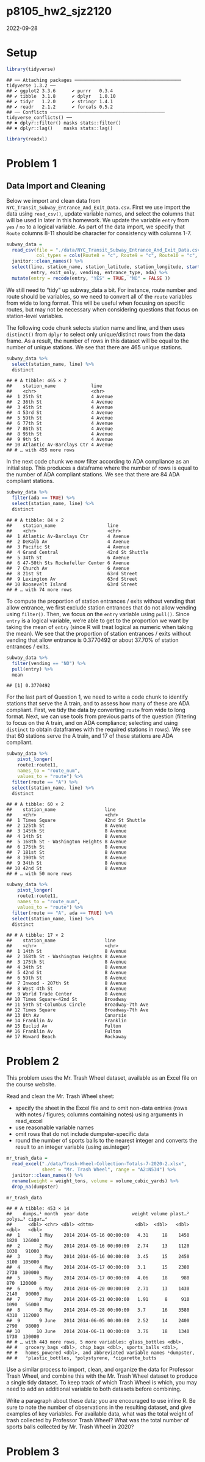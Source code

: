 p8105_hw2_sjz2120
================
2022-09-28

# Setup

``` r
library(tidyverse)
```

    ## ── Attaching packages ─────────────────────────────────────── tidyverse 1.3.2 ──
    ## ✔ ggplot2 3.3.6      ✔ purrr   0.3.4 
    ## ✔ tibble  3.1.8      ✔ dplyr   1.0.10
    ## ✔ tidyr   1.2.0      ✔ stringr 1.4.1 
    ## ✔ readr   2.1.2      ✔ forcats 0.5.2 
    ## ── Conflicts ────────────────────────────────────────── tidyverse_conflicts() ──
    ## ✖ dplyr::filter() masks stats::filter()
    ## ✖ dplyr::lag()    masks stats::lag()

``` r
library(readxl)
```

# Problem 1

## Data Import and Cleaning

Below we import and clean data from
`NYC_Transit_Subway_Entrance_And_Exit_Data.csv`. First we use import the
data using `read_csv()`, update variable names, and select the columns
that will be used in later in this homework. We update the variable
`entry` from `yes` / `no` to a logical variable. As part of the data
import, we specify that `Route` columns 8-11 should be character for
consistency with columns 1-7.

``` r
subway_data =
  read_csv(file = "./data/NYC_Transit_Subway_Entrance_And_Exit_Data.csv",
           col_types = cols(Route8 = "c", Route9 = "c", Route10 = "c", Route11 = "c")) %>% 
  janitor::clean_names() %>% 
  select(line, station_name, station_latitude, station_longitude, starts_with("route"),
         entry, exit_only, vending, entrance_type, ada) %>% 
  mutate(entry = recode(entry, "YES" = TRUE, "NO" = FALSE ))
```

We still need to “tidy” up subway_data a bit. For instance, route number
and route should be variables, so we need to convert all of the `route`
variables from wide to long format. This will be useful when focusing on
specific routes, but may not be necessary when considering questions
that focus on station-level variables.

The following code chunk selects station name and line, and then uses
`distinct()` from `dplyr` to select only unique/distinct rows from the
data frame. As a result, the number of rows in this dataset will be
equal to the number of unique stations. We see that there are 465 unique
stations.

``` r
subway_data %>%
  select(station_name, line) %>%
  distinct
```

    ## # A tibble: 465 × 2
    ##    station_name             line    
    ##    <chr>                    <chr>   
    ##  1 25th St                  4 Avenue
    ##  2 36th St                  4 Avenue
    ##  3 45th St                  4 Avenue
    ##  4 53rd St                  4 Avenue
    ##  5 59th St                  4 Avenue
    ##  6 77th St                  4 Avenue
    ##  7 86th St                  4 Avenue
    ##  8 95th St                  4 Avenue
    ##  9 9th St                   4 Avenue
    ## 10 Atlantic Av-Barclays Ctr 4 Avenue
    ## # … with 455 more rows

In the next code chunk we now filter according to ADA compliance as an
initial step. This produces a dataframe where the number of rows is
equal to the number of ADA compliant stations. We see that there are 84
ADA compliant stations.

``` r
subway_data %>% 
  filter(ada == TRUE) %>% 
  select(station_name, line) %>% 
  distinct
```

    ## # A tibble: 84 × 2
    ##    station_name                   line           
    ##    <chr>                          <chr>          
    ##  1 Atlantic Av-Barclays Ctr       4 Avenue       
    ##  2 DeKalb Av                      4 Avenue       
    ##  3 Pacific St                     4 Avenue       
    ##  4 Grand Central                  42nd St Shuttle
    ##  5 34th St                        6 Avenue       
    ##  6 47-50th Sts Rockefeller Center 6 Avenue       
    ##  7 Church Av                      6 Avenue       
    ##  8 21st St                        63rd Street    
    ##  9 Lexington Av                   63rd Street    
    ## 10 Roosevelt Island               63rd Street    
    ## # … with 74 more rows

To compute the proportion of station entrances / exits without vending
that allow entrance, we first exclude station entrances that do not
allow vending using `filter()`. Then, we focus on the `entry` variable
using `pull()`. Since `entry` is a logical variable, we’re able to get
to the proportion we want by taking the mean of `entry` (since R will
treat logical as numeric when taking the mean). We see that the
proportion of station entrances / exits without vending that allow
entrance is 0.3770492 or about 37.70% of station entrances / exits.

``` r
subway_data %>%
  filter(vending == "NO") %>% 
  pull(entry) %>% 
  mean
```

    ## [1] 0.3770492

For the last part of Question 1, we need to write a code chunk to
identify stations that serve the A train, and to assess how many of
these are ADA compliant. First, we tidy the data by converting `route`
from wide to long format. Next, we can use tools from previous parts of
the question (filtering to focus on the A train, and on ADA compliance;
selecting and using `distinct` to obtain dataframes with the required
stations in rows). We see that 60 stations serve the A train, and 17 of
these stations are ADA compliant.

``` r
subway_data %>%
    pivot_longer(
    route1:route11,
    names_to = "route_num",
    values_to = "route") %>% 
  filter(route == "A") %>% 
  select(station_name, line) %>% 
  distinct
```

    ## # A tibble: 60 × 2
    ##    station_name                  line           
    ##    <chr>                         <chr>          
    ##  1 Times Square                  42nd St Shuttle
    ##  2 125th St                      8 Avenue       
    ##  3 145th St                      8 Avenue       
    ##  4 14th St                       8 Avenue       
    ##  5 168th St - Washington Heights 8 Avenue       
    ##  6 175th St                      8 Avenue       
    ##  7 181st St                      8 Avenue       
    ##  8 190th St                      8 Avenue       
    ##  9 34th St                       8 Avenue       
    ## 10 42nd St                       8 Avenue       
    ## # … with 50 more rows

``` r
subway_data %>%
    pivot_longer(
    route1:route11,
    names_to = "route_num",
    values_to = "route") %>% 
  filter(route == "A", ada == TRUE) %>% 
  select(station_name, line) %>% 
  distinct
```

    ## # A tibble: 17 × 2
    ##    station_name                  line            
    ##    <chr>                         <chr>           
    ##  1 14th St                       8 Avenue        
    ##  2 168th St - Washington Heights 8 Avenue        
    ##  3 175th St                      8 Avenue        
    ##  4 34th St                       8 Avenue        
    ##  5 42nd St                       8 Avenue        
    ##  6 59th St                       8 Avenue        
    ##  7 Inwood - 207th St             8 Avenue        
    ##  8 West 4th St                   8 Avenue        
    ##  9 World Trade Center            8 Avenue        
    ## 10 Times Square-42nd St          Broadway        
    ## 11 59th St-Columbus Circle       Broadway-7th Ave
    ## 12 Times Square                  Broadway-7th Ave
    ## 13 8th Av                        Canarsie        
    ## 14 Franklin Av                   Franklin        
    ## 15 Euclid Av                     Fulton          
    ## 16 Franklin Av                   Fulton          
    ## 17 Howard Beach                  Rockaway

# Problem 2

This problem uses the Mr. Trash Wheel dataset, available as an Excel
file on the course website.

Read and clean the Mr. Trash Wheel sheet:

-   specify the sheet in the Excel file and to omit non-data entries
    (rows with notes / figures; columns containing notes) using
    arguments in read_excel
-   use reasonable variable names
-   omit rows that do not include dumpster-specific data
-   round the number of sports balls to the nearest integer and converts
    the result to an integer variable (using as.integer)

``` r
mr_trash_data =
  read_excel("./data/Trash-Wheel-Collection-Totals-7-2020-2.xlsx",
             sheet = "Mr. Trash Wheel", range = "A2:N534") %>%
  janitor::clean_names() %>%
  rename(weight = weight_tons, volume = volume_cubic_yards) %>%
  drop_na(dumpster)

mr_trash_data
```

    ## # A tibble: 453 × 14
    ##    dumps…¹ month  year date                weight volume plast…² polys…³ cigar…⁴
    ##      <dbl> <chr> <dbl> <dttm>               <dbl>  <dbl>   <dbl>   <dbl>   <dbl>
    ##  1       1 May    2014 2014-05-16 00:00:00   4.31     18    1450    1820  126000
    ##  2       2 May    2014 2014-05-16 00:00:00   2.74     13    1120    1030   91000
    ##  3       3 May    2014 2014-05-16 00:00:00   3.45     15    2450    3100  105000
    ##  4       4 May    2014 2014-05-17 00:00:00   3.1      15    2380    2730  100000
    ##  5       5 May    2014 2014-05-17 00:00:00   4.06     18     980     870  120000
    ##  6       6 May    2014 2014-05-20 00:00:00   2.71     13    1430    2140   90000
    ##  7       7 May    2014 2014-05-21 00:00:00   1.91      8     910    1090   56000
    ##  8       8 May    2014 2014-05-28 00:00:00   3.7      16    3580    4310  112000
    ##  9       9 June   2014 2014-06-05 00:00:00   2.52     14    2400    2790   98000
    ## 10      10 June   2014 2014-06-11 00:00:00   3.76     18    1340    1730  130000
    ## # … with 443 more rows, 5 more variables: glass_bottles <dbl>,
    ## #   grocery_bags <dbl>, chip_bags <dbl>, sports_balls <dbl>,
    ## #   homes_powered <dbl>, and abbreviated variable names ¹​dumpster,
    ## #   ²​plastic_bottles, ³​polystyrene, ⁴​cigarette_butts

Use a similar process to import, clean, and organize the data for
Professor Trash Wheel, and combine this with the Mr. Trash Wheel dataset
to produce a single tidy dataset. To keep track of which Trash Wheel is
which, you may need to add an additional variable to both datasets
before combining.

Write a paragraph about these data; you are encouraged to use inline R.
Be sure to note the number of observations in the resulting dataset, and
give examples of key variables. For available data, what was the total
weight of trash collected by Professor Trash Wheel? What was the total
number of sports balls collected by Mr. Trash Wheel in 2020?

# Problem 3
